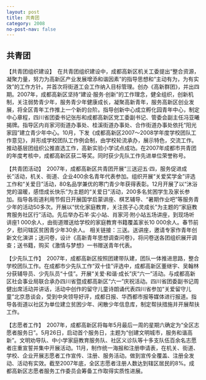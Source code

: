 ```yaml
---
layout: post
title: 共青团
category: 2008
no-post-nav: false
---
```


##  共青团

【共青团组织建设】　在共青团组织建设中，成都高新区机关工委提出“整合资源，凝聚力量，努力为高新区产业发展增添和谐因素”的指导思想和“主动有为，为有实效”的工作方针。并首次将街道工会工作纳入目标管理。创办《高新群团》，并出四期。2007年，成都高新区坚持“建设·服务·创新”的工作理念，健全组织，创新机制，关注弱势青少年，服务青少年健康成长，凝聚高新青年，服务高新区创业发展，将全区青年工作推上一个新的台阶。指导创新中心成立孵化园青年中心，制定中心章程，四川省团委书记张彤和成都高新区党工委副书记、管委会副主任冯亚曦揭牌。指导区内肖家河街道办事处、桂溪街道办事处、合作街道办事处依托“阳光家园”建立青少年中心。10月，下发《成都高新区2007～2008学年度学校团队工作意见》，并形成学校团队工作例会制，由学校轮流承办，展示特色，交流工作。推动基层团组织公推直选工作，高新实验小学试点成功。在2007年成都市共青团的年度考核中，成都高新区获二等奖。同时获少先队工作先进单位荣誉称号。
 
【共青团活动】　2007年，成都高新区共青团开展“三送迎五·四，服务促进成长”活动，机关、街道、企业400余名青年代表参加。组织开展“关爱奖学金”评选工作和“关爱日”活动，80名品学兼优的寒门青少年获得表彰。12月开展了以“沐浴党的温暖，感悟成长快乐”为主题的“关爱日”活动，200多名贫困学生及家长参加。指导各街道利用节假日开展国学启蒙讲座、棋艺辅导、“暑期作业吧”等服务青少年的活动50多次。开展以“优化家庭教育，关注孩子心灵成长”为主题的“家庭教育服务社区行”活动。先后举办石羊·实小站、肖家河·附小站五场讲座，到现场听讲座1 000余人，由街道赠送给学校的家庭教育书籍覆盖家长10 000余人。春节前夕，慰问辖区贫困青少年30余人。
相关链接：三送。送讲座，邀请专家作青年创新文化演讲；送问卷，设计《高新青年思想调查问卷》，将问卷送各团组织展开调查；送书籍，购买《激情与梦想》一书赠送青年代表。
 
【少先队工作】　2007年，成都高新区按照团建带队建，团队一体推进思路，整合学校团队工作。在成都市少先队工作“双十佳”评选中，成都高新区董继宇、吴翰林分获辅导员、少先队员“十佳”。开展“关爱·和谐·成长”庆“六一”活动。与成都高新区社会事业局联合承办四川省暨成都高新区“六一”庆祝活动。四川省团委副书记周健出席活动并讲话，活动中创作的留守儿童诗朗诵代表四川省参加“关爱留守儿童”北京恳谈会，受到中央领导好评，成都日报、华西都市报等媒体进行报道。指导各街道以社区为单位建立贫困少年、闲散少年信息库，制定帮扶措施并开展帮扶工作。
 
【志愿者工作】　2007年，成都高新区将每年5月最后一周的星期六确定为“全区志愿者服务日”。5月26日，启动首个服务日，主题为“创建文明城市，服务和谐高新”。文明劝导队、中小学家庭教育服务队、社区义诊队等十多支队伍百余名志愿者庄重宣誓并集中开展活动。11月，制作统一海报和注册申请表，在机关、街道、学校、企业开展志愿者工作宣传、注册、服务活动。做到宣传全覆盖、注册全发动、活动有实效。截至2007年底，全区志愿者注册人数达到辖区居民的8%。成都高新区志愿者服务工作委员会筹备工作取得实质性进展。